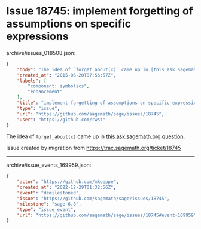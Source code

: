 # Issue 18745: implement forgetting of assumptions on specific expressions

archive/issues_018508.json:
```json
{
    "body": "The idea of `forget_about(x)` came up in [this ask.sagemath.org question](http://ask.sagemath.org/question/1154/piecewise-assumptions-for-integration).\n\nIssue created by migration from https://trac.sagemath.org/ticket/18745\n\n",
    "created_at": "2015-06-20T07:56:57Z",
    "labels": [
        "component: symbolics",
        "enhancement"
    ],
    "title": "implement forgetting of assumptions on specific expressions",
    "type": "issue",
    "url": "https://github.com/sagemath/sage/issues/18745",
    "user": "https://github.com/rwst"
}
```
The idea of `forget_about(x)` came up in [this ask.sagemath.org question](http://ask.sagemath.org/question/1154/piecewise-assumptions-for-integration).

Issue created by migration from https://trac.sagemath.org/ticket/18745





---

archive/issue_events_169959.json:
```json
{
    "actor": "https://github.com/mkoeppe",
    "created_at": "2022-12-29T01:32:56Z",
    "event": "demilestoned",
    "issue": "https://github.com/sagemath/sage/issues/18745",
    "milestone": "sage-6.8",
    "type": "issue_event",
    "url": "https://github.com/sagemath/sage/issues/18745#event-169959"
}
```
